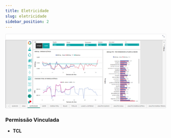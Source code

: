 ```yaml
---
title: Eletricidade
slug: eletricidade
sidebar_position: 2
---
```


![Alt text](image-2.png)





### Permissão Vinculada

- **TCL**